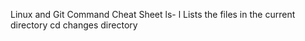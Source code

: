 Linux and Git Command Cheat Sheet
ls- l Lists the files in the current directory
cd changes directory
